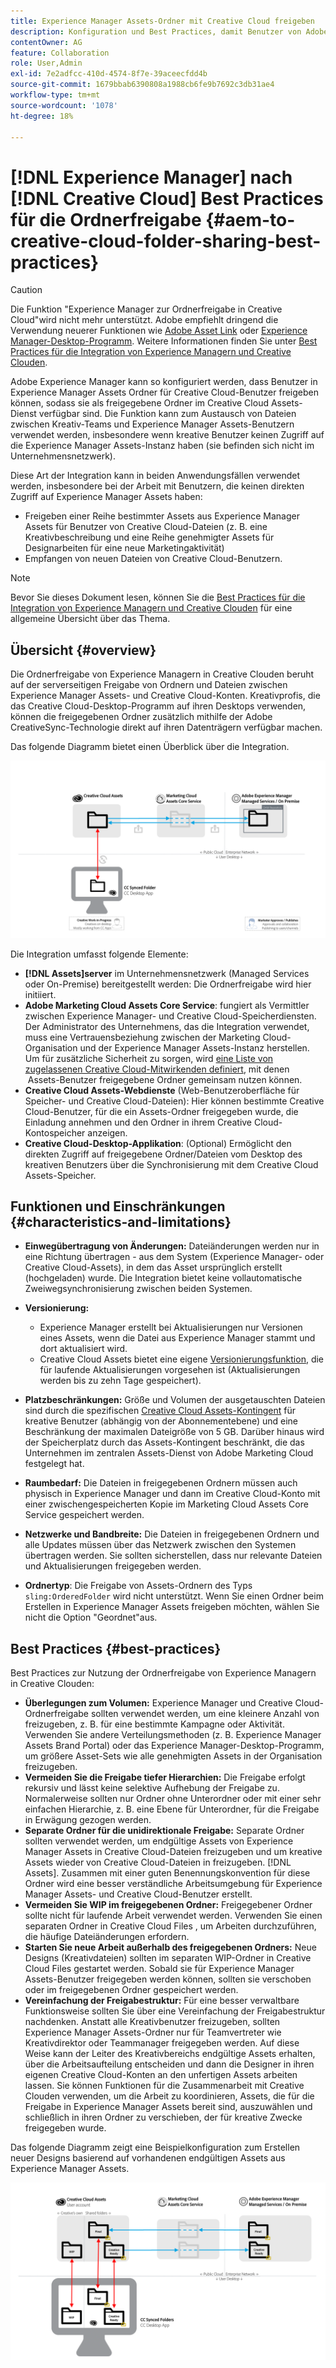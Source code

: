 ```yaml
---
title: Experience Manager Assets-Ordner mit Creative Cloud freigeben
description: Konfiguration und Best Practices, damit Benutzer von Adobe Experience Manager Assets Asset-Ordner mit Adobe Creative Cloud-Benutzern austauschen können.
contentOwner: AG
feature: Collaboration
role: User,Admin
exl-id: 7e2adfcc-410d-4574-8f7e-39aceecfdd4b
source-git-commit: 1679bbab6390808a1988cb6fe9b7692c3db31ae4
workflow-type: tm+mt
source-wordcount: '1078'
ht-degree: 18%

---
```


# [!DNL Experience Manager] nach [!DNL Creative Cloud] Best Practices für die Ordnerfreigabe {#aem-to-creative-cloud-folder-sharing-best-practices}

>[!CAUTION]
>
>Die Funktion &quot;Experience Manager zur Ordnerfreigabe in Creative Cloud&quot;wird nicht mehr unterstützt. Adobe empfiehlt dringend die Verwendung neuerer Funktionen wie [Adobe Asset Link](https://helpx.adobe.com/de/enterprise/admin-guide.html/enterprise/using/adobe-asset-link.ug.html) oder [Experience Manager-Desktop-Programm](https://experienceleague.adobe.com/docs/experience-manager-desktop-app/using/using.html?lang=de). Weitere Informationen finden Sie unter [Best Practices für die Integration von Experience Managern und Creative Clouden](/help/assets/aem-cc-integration-best-practices.md).

Adobe Experience Manager kann so konfiguriert werden, dass Benutzer in Experience Manager Assets Ordner für Creative Cloud-Benutzer freigeben können, sodass sie als freigegebene Ordner im Creative Cloud Assets-Dienst verfügbar sind. Die Funktion kann zum Austausch von Dateien zwischen Kreativ-Teams und Experience Manager Assets-Benutzern verwendet werden, insbesondere wenn kreative Benutzer keinen Zugriff auf die Experience Manager Assets-Instanz haben (sie befinden sich nicht im Unternehmensnetzwerk).

Diese Art der Integration kann in beiden Anwendungsfällen verwendet werden, insbesondere bei der Arbeit mit Benutzern, die keinen direkten Zugriff auf Experience Manager Assets haben:

* Freigeben einer Reihe bestimmter Assets aus Experience Manager Assets für Benutzer von Creative Cloud-Dateien (z. B. eine Kreativbeschreibung und eine Reihe genehmigter Assets für Designarbeiten für eine neue Marketingaktivität)
* Empfangen von neuen Dateien von Creative Cloud-Benutzern.

>[!NOTE]
>
>Bevor Sie dieses Dokument lesen, können Sie die [Best Practices für die Integration von Experience Managern und Creative Clouden](aem-cc-integration-best-practices.md) für eine allgemeine Übersicht über das Thema.

## Übersicht {#overview}

Die Ordnerfreigabe von Experience Managern in Creative Clouden beruht auf der serverseitigen Freigabe von Ordnern und Dateien zwischen Experience Manager Assets- und Creative Cloud-Konten. Kreativprofis, die das Creative Cloud-Desktop-Programm auf ihren Desktops verwenden, können die freigegebenen Ordner zusätzlich mithilfe der Adobe CreativeSync-Technologie direkt auf ihren Datenträgern verfügbar machen.

Das folgende Diagramm bietet einen Überblick über die Integration.

![chlimage_1-406](assets/chlimage_1-406.png)

Die Integration umfasst folgende Elemente:

* **[!DNL Assets]server** im Unternehmensnetzwerk (Managed Services oder On-Premise) bereitgestellt werden: Die Ordnerfreigabe wird hier initiiert.
* **Adobe Marketing Cloud Assets Core Service**: fungiert als Vermittler zwischen Experience Manager- und Creative Cloud-Speicherdiensten. Der Administrator des Unternehmens, das die Integration verwendet, muss eine Vertrauensbeziehung zwischen der Marketing Cloud-Organisation und der Experience Manager Assets-Instanz herstellen. Um für zusätzliche Sicherheit zu sorgen, wird [eine Liste von zugelassenen Creative Cloud-Mitwirkenden definiert](https://experienceleague.adobe.com/docs/core-services/interface/assets/t-admin-add-cc-user.html#assets), mit denen  Assets-Benutzer freigegebene Ordner gemeinsam nutzen können.
* **Creative Cloud Assets-Webdienste** (Web-Benutzeroberfläche für Speicher- und Creative Cloud-Dateien): Hier können bestimmte Creative Cloud-Benutzer, für die ein Assets-Ordner freigegeben wurde, die Einladung annehmen und den Ordner in ihrem Creative Cloud-Kontospeicher anzeigen.
* **Creative Cloud-Desktop-Applikation**: (Optional) Ermöglicht den direkten Zugriff auf freigegebene Ordner/Dateien vom Desktop des kreativen Benutzers über die Synchronisierung mit dem Creative Cloud Assets-Speicher.

## Funktionen und Einschränkungen {#characteristics-and-limitations}

* **Einwegübertragung von Änderungen:** Dateiänderungen werden nur in eine Richtung übertragen - aus dem System (Experience Manager- oder Creative Cloud-Assets), in dem das Asset ursprünglich erstellt (hochgeladen) wurde. Die Integration bietet keine vollautomatische Zweiwegsynchronisierung zwischen beiden Systemen.

* **Versionierung:**

   * Experience Manager erstellt bei Aktualisierungen nur Versionen eines Assets, wenn die Datei aus Experience Manager stammt und dort aktualisiert wird.
   * Creative Cloud Assets bietet eine eigene [Versionierungsfunktion](https://helpx.adobe.com/de/creative-cloud/help/versioning-faq.html), die für laufende Aktualisierungen vorgesehen ist (Aktualisierungen werden bis zu zehn Tage gespeichert).

* **Platzbeschränkungen:** Größe und Volumen der ausgetauschten Dateien sind durch die spezifischen [Creative Cloud Assets-Kontingent](https://helpx.adobe.com/de/creative-cloud/kb/file-storage-quota.html) für kreative Benutzer (abhängig von der Abonnementebene) und eine Beschränkung der maximalen Dateigröße von 5 GB. Darüber hinaus wird der Speicherplatz durch das Assets-Kontingent beschränkt, die das Unternehmen im zentralen Assets-Dienst von Adobe Marketing Cloud festgelegt hat.

* **Raumbedarf:** Die Dateien in freigegebenen Ordnern müssen auch physisch in Experience Manager und dann im Creative Cloud-Konto mit einer zwischengespeicherten Kopie im Marketing Cloud Assets Core Service gespeichert werden.
* **Netzwerke und Bandbreite:** Die Dateien in freigegebenen Ordnern und alle Updates müssen über das Netzwerk zwischen den Systemen übertragen werden. Sie sollten sicherstellen, dass nur relevante Dateien und Aktualisierungen freigegeben werden.
* **Ordnertyp**: Die Freigabe von Assets-Ordnern des Typs `sling:OrderedFolder` wird nicht unterstützt. Wenn Sie einen Ordner beim Erstellen in Experience Manager Assets freigeben möchten, wählen Sie nicht die Option &quot;Geordnet&quot;aus.

## Best Practices {#best-practices}

Best Practices zur Nutzung der Ordnerfreigabe von Experience Managern in Creative Clouden:

* **Überlegungen zum Volumen:** Experience Manager und Creative Cloud-Ordnerfreigabe sollten verwendet werden, um eine kleinere Anzahl von  freizugeben, z. B. für eine bestimmte Kampagne oder Aktivität. Verwenden Sie andere Verteilungsmethoden (z. B. Experience Manager Assets Brand Portal) oder das Experience Manager-Desktop-Programm, um größere Asset-Sets wie alle genehmigten Assets in der Organisation freizugeben.
* **Vermeiden Sie die Freigabe tiefer Hierarchien:** Die Freigabe erfolgt rekursiv und lässt keine selektive Aufhebung der Freigabe zu. Normalerweise sollten nur Ordner ohne Unterordner oder mit einer sehr einfachen Hierarchie, z. B. eine Ebene für Unterordner, für die Freigabe in Erwägung gezogen werden.
* **Separate Ordner für die unidirektionale Freigabe:** Separate Ordner sollten verwendet werden, um endgültige Assets von Experience Manager Assets in Creative Cloud-Dateien freizugeben und um kreative Assets wieder von Creative Cloud-Dateien in freizugeben. [!DNL Assets]. Zusammen mit einer guten Benennungskonvention für diese Ordner wird eine besser verständliche Arbeitsumgebung für Experience Manager Assets- und Creative Cloud-Benutzer erstellt.
* **Vermeiden Sie WIP im freigegebenen Ordner:** Freigegebener Ordner sollte nicht für laufende Arbeit verwendet werden. Verwenden Sie einen separaten Ordner in Creative Cloud Files , um Arbeiten durchzuführen, die häufige Dateiänderungen erfordern.
* **Starten Sie neue Arbeit außerhalb des freigegebenen Ordners:** Neue Designs (Kreativdateien) sollten im separaten WIP-Ordner in Creative Cloud Files gestartet werden. Sobald sie für Experience Manager Assets-Benutzer freigegeben werden können, sollten sie verschoben oder im freigegebenen Ordner gespeichert werden.
* **Vereinfachung der Freigabestruktur:** Für eine besser verwaltbare Funktionsweise sollten Sie über eine Vereinfachung der Freigabestruktur nachdenken. Anstatt alle Kreativbenutzer freizugeben, sollten Experience Manager Assets-Ordner nur für Teamvertreter wie Kreativdirektor oder Teammanager freigegeben werden. Auf diese Weise kann der Leiter des Kreativbereichs endgültige Assets erhalten, über die Arbeitsaufteilung entscheiden und dann die Designer in ihren eigenen Creative Cloud-Konten an den unfertigen Assets arbeiten lassen. Sie können Funktionen für die Zusammenarbeit mit Creative Clouden verwenden, um die Arbeit zu koordinieren, Assets, die für die Freigabe in Experience Manager Assets bereit sind, auszuwählen und schließlich in ihren Ordner zu verschieben, der für kreative Zwecke freigegeben wurde.

Das folgende Diagramm zeigt eine Beispielkonfiguration zum Erstellen neuer Designs basierend auf vorhandenen endgültigen Assets aus Experience Manager Assets.

![chlimage_1-407](assets/chlimage_1-407.png)
